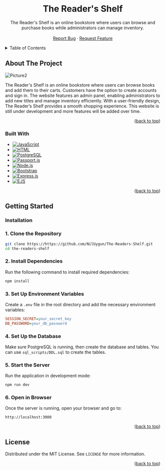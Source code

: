 <!-- Improved compatibility of back to top link: See: https://github.com/othneildrew/Best-README-Template/pull/73 -->
<a id="readme-top"></a>

<!-- PROJECT LOGO -->
<br />
<div align="center">

<h1 align="center">The Reader's Shelf</h1>

  <p align="center">
    The Reader's Shelf is an online bookstore where users can browse and purchase books while administrators can manage inventory. 
    <br />
    <br />
    <!-- <a href="https://github.com/github_username/repo_name">View Demo</a> -->
    <!-- &middot; -->
    <a href="https://github.com/NilUygun/The-Readers-Shelf/issues/new?labels=bug">Report Bug</a>
    &middot;
    <a href="https://github.com/NilUygun/The-Readers-Shelf/issues/new?labels=enhancement">Request Feature</a>
  </p>
</div>



<!-- TABLE OF CONTENTS -->
<details>
  <summary>Table of Contents</summary>
  <ol>
    <li>
      <a href="#about-the-project">About The Project</a>
      <ul>
        <li><a href="#built-with">Built With</a></li>
      </ul>
    </li>
    <li>
      <a href="#getting-started">Getting Started</a>
      <ul>
        <li><a href="#installation">Installation</a></li>
      </ul>
    </li>
    <li><a href="#license">License</a></li>
  </ol>
</details>



<!-- ABOUT THE PROJECT -->
## About The Project

![Picture2](https://github.com/user-attachments/assets/bd92b0ed-e0a7-4140-b9c3-8e2c84867954)


The Reader's Shelf is an online bookstore where users can browse books and add them to their carts. Customers have the option to create accounts and sign in. The website features an admin panel, enabling administrators to add new titles and manage inventory efficiently. With  a user-friendly design, The Reader’s Shelf provides a smooth shopping experience. This website is still under development and more features will be  added over time.

<p align="right">(<a href="#readme-top">back to top</a>)</p>



### Built With

* [![JavaScript][JavaScript.com]][JavaScript-url]
* [![HTML][HTML.com]][HTML-url]
* [![PostgreSQL][PostgreSQL.com]][PostgreSQL-url]
* [![Passport.js][Passport.js.com]][Passport.js-url]
* [![Node.js][Node.js.com]][Node.js-url]
* [![Bootstrap][Bootstrap.com]][Bootstrap-url]
* [![Express.js][Express.js.com]][Express.js-url]
* [![EJS][EJS.com]][EJS-url]

<p align="right">(<a href="#readme-top">back to top</a>)</p>

<!-- GETTING STARTED -->
## Getting Started

### Installation

### 1. Clone the Repository
```sh
git clone https://https://github.com/NilUygun/The-Readers-Shelf.git
cd the-readers-shelf
```

### 2. Install Dependencies
Run the following command to install required dependencies:
```sh
npm install
```

### 3. Set Up Environment Variables
Create a `.env` file in the root directory and add the necessary environment variables:
```ini
SESSION_SECRET=your_secret_key
DB_PASSWORD=your_db_password
```

### 4. Set Up the Database
Make sure PostgreSQL is running, then create the database and tables. You can use `sql_scripts/DDL.sql` to create the tables.

### 5. Start the Server
Run the application in development mode:
```sh
npm run dev
```

### 6. Open in Browser
Once the server is running, open your browser and go to:
```
http://localhost:3000
```

<p align="right">(<a href="#readme-top">back to top</a>)</p>

<!-- LICENSE -->
## License

Distributed under the MIT License. See `LICENSE` for more information.

<p align="right">(<a href="#readme-top">back to top</a>)</p>

<!-- MARKDOWN LINKS & IMAGES -->
<!-- https://www.markdownguide.org/basic-syntax/#reference-style-links -->
[contributors-shield]: https://img.shields.io/github/contributors/github_username/repo_name.svg?style=for-the-badge
[contributors-url]: https://github.com/github_username/repo_name/graphs/contributors
[forks-shield]: https://img.shields.io/github/forks/github_username/repo_name.svg?style=for-the-badge
[forks-url]: https://github.com/github_username/repo_name/network/members
[stars-shield]: https://img.shields.io/github/stars/github_username/repo_name.svg?style=for-the-badge
[stars-url]: https://github.com/github_username/repo_name/stargazers
[issues-shield]: https://img.shields.io/github/issues/github_username/repo_name.svg?style=for-the-badge
[issues-url]: https://github.com/github_username/repo_name/issues
[license-shield]: https://img.shields.io/github/license/github_username/repo_name.svg?style=for-the-badge
[license-url]: https://github.com/github_username/repo_name/blob/master/LICENSE.txt
[linkedin-shield]: https://img.shields.io/badge/-LinkedIn-black.svg?style=for-the-badge&logo=linkedin&colorB=555
[linkedin-url]: https://linkedin.com/in/linkedin_username
[product-screenshot]: images/screenshot.png
[JavaScript.com]: https://img.shields.io/badge/JavaScript-F7DF1E?style=for-the-badge&logo=javascript&logoColor=black
[JavaScript-url]: https://developer.mozilla.org/en-US/docs/Web/JavaScript
[HTML.com]: https://img.shields.io/badge/HTML5-E34F26?style=for-the-badge&logo=html5&logoColor=white
[HTML-url]: https://developer.mozilla.org/en-US/docs/Web/HTML
[PostgreSQL.com]: https://img.shields.io/badge/PostgreSQL-336791?style=for-the-badge&logo=postgresql&logoColor=white
[PostgreSQL-url]: https://www.postgresql.org/
[Passport.js.com]: https://img.shields.io/badge/Passport.js-34E27A?style=for-the-badge&logo=passport&logoColor=white
[Passport.js-url]: http://www.passportjs.org/
[Node.js.com]: https://img.shields.io/badge/Node.js-339933?style=for-the-badge&logo=node.js&logoColor=white
[Node.js-url]: https://nodejs.org/
[Bootstrap.com]: https://img.shields.io/badge/Bootstrap-563D7C?style=for-the-badge&logo=bootstrap&logoColor=white
[Bootstrap-url]: https://getbootstrap.com
[Express.js.com]: https://img.shields.io/badge/Express.js-000000?style=for-the-badge&logo=express&logoColor=white
[Express.js-url]: https://expressjs.com/
[EJS.com]: https://img.shields.io/badge/EJS-8A2BE2?style=for-the-badge&logo=ejs&logoColor=white
[EJS-url]: https://ejs.co/
